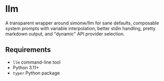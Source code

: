 # llm

A transparent wrapper around simonw/llm for sane defaults, composable system prompts with variable interpolation, better stdin handling, pretty markdown output, and "dynamic" API provider selection.

## Requirements

- `llm` command-line tool
- Python 3.11+
- `typer` Python package
